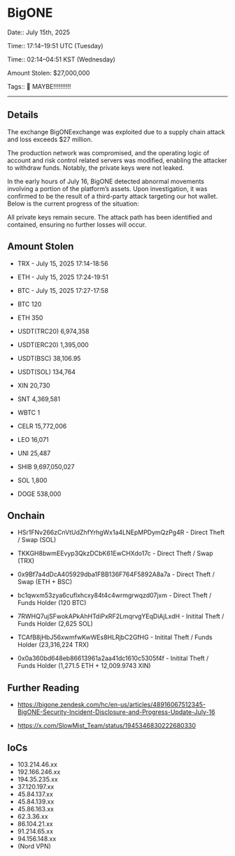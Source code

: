 # BigONE

Date:: July 15th, 2025

Time:: 17:14–19:51 UTC (Tuesday)

Time:: 02:14–04:51 KST (Wednesday)

Amount Stolen: $27,000,000

Tags:: 👛 MAYBE!!!!!!!!!!


---


## Details

The exchange BigONEexchange was exploited due to a supply chain attack and loss exceeds $27 million.

The production network was compromised, and the operating logic of account and risk control related servers was modified, enabling the attacker to withdraw funds. Notably, the private keys were not leaked.

In the early hours of July 16, BigONE detected abnormal movements involving a portion of the platform’s assets. Upon investigation, it was confirmed to be the result of a third-party attack targeting our hot wallet. Below is the current progress of the situation:

All private keys remain secure. The attack path has been identified and contained, ensuring no further losses will occur.


## Amount Stolen


- TRX - July 15, 2025 17:14-18:56

- ETH - July 15, 2025 17:24-19:51

- BTC - July 15, 2025 17:27-17:58


- BTC         120
- ETH         350
- USDT(TRC20) 6,974,358
- USDT(ERC20) 1,395,000
- USDT(BSC)   38,106.95
- USDT(SOL)   134,764
- XIN         20,730
- SNT         4,369,581
- WBTC        1
- CELR        15,772,006
- LEO         16,071
- UNI         25,487
- SHIB        9,697,050,027
- SOL         1,800
- DOGE        538,000



## Onchain


- HSr1FNv266zCnVtUdZhfYrhgWx1a4LNEpMPDymQzPg4R - Direct Theft / Swap (SOL)

- TKKGH8bwmEEvyp3QkzDCbK61EwCHXdo17c           - Direct Theft / Swap (TRX)

- 0x9Bf7a4dDcA405929dba1FBB136F764F5892A8a7a   - Direct Theft / Swap (ETH + BSC)

- bc1qwxm53zya6cuflxhcxy84t4c4wrmgrwqzd07jxm   - Direct Theft / Funds Holder (120 BTC)

- 7RWHQ7ujSFwokAPkAhHTdiPxRF2LmqrvgYEqDiAjLxdH - Initital Theft / Funds Holder (2,625 SOL)

- TCAfB8jHbJ56xwmfwKwWEs8HLRjbC2GfHG           - Initital Theft / Funds Holder (23,316,224 TRX)

- 0x0a360bd648eb86613961a2aa41dc1610c5305f4f   - Initital Theft / Funds Holder (1,271.5 ETH + 12,009.9743 XIN)



## Further Reading

- https://bigone.zendesk.com/hc/en-us/articles/48916067512345-BigONE-Security-Incident-Disclosure-and-Progress-Update-July-16

- https://x.com/SlowMist_Team/status/1945346830222680330



## IoCs

- 103.214.46.xx
- 192.166.246.xx
- 194.35.235.xx
- 37.120.197.xx
- 45.84.137.xx
- 45.84.139.xx
- 45.86.163.xx
- 62.3.36.xx
- 86.104.21.xx
- 91.214.65.xx
- 94.156.148.xx
- (Nord VPN)






